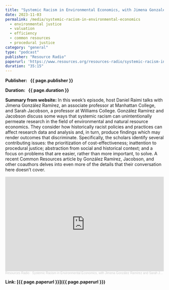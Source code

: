 ```yaml
---
title: "Systemic Racism in Environmental Economics, with Jimena Gonzalez Ramirez and Sarah Jacobson"
date: 2023-11-03
permalink: /media/systemic-racism-in-environmental-economics
  - environmental justice
  - valuation
  - efficiency
  - common resources
  - procedural justice
category: "general"
type: "podcast"
publisher: "Resource Radio"
paperurl: 'https://www.resources.org/resources-radio/systemic-racism-in-environmental-economics-with-jimena-gonzalez-ramirez-and-sarah-jacobson/'
duration: "35:15"
---
```


<!-- Google tag (gtag.js) -->
<script async src="https://www.googletagmanager.com/gtag/js?id=G-8CEVZ95BRH"></script>
<script>
  window.dataLayer = window.dataLayer || [];
  function gtag(){dataLayer.push(arguments);}
  gtag('js', new Date());

  gtag('config', 'G-8CEVZ95BRH');
</script>

**<span class="bold-podcast">Publisher: </span>&nbsp;<span class="text-podcast"> {{ page.publisher }}</span>**

**<span class="bold-podcast">Duration: </span>&nbsp;<span class="text-podcast"> {{ page.duration }}</span>**

**<span class="bold-podcast">Summary from website:</span>**
In this week’s episode, host Daniel Raimi talks with Jimena González Ramírez, an associate professor at Manhattan College, and Sarah Jacobson, a professor at Williams College. González Ramírez and Jacobson discuss some ways that systemic racism can unintentionally permeate research in the field of environmental and natural resource economics. They consider how historically racist policies and practices can affect research data and analysis and, in turn, produce findings which may render outcomes that discriminate. Specifically, the scholars identify several contributing issues: the prioritization of cost-effectiveness; inattention to procedural justice; abstraction from social and historical context; and a focus on problems that are easier, rather than more important, to solve. A recent Common Resources article by González Ramírez, Jacobson, and other coauthors delves into even more of the details that their conversation here doesn’t cover.

<iframe width="100%" height="300" scrolling="no" frameborder="no" allow="autoplay" src="https://w.soundcloud.com/player/?url=https%3A//api.soundcloud.com/tracks/1658961291&color=%23ff5500&auto_play=false&hide_related=false&show_comments=true&show_user=true&show_reposts=false&show_teaser=true&visual=true"></iframe><div style="font-size: 10px; color: #cccccc;line-break: anywhere;word-break: normal;overflow: hidden;white-space: nowrap;text-overflow: ellipsis; font-family: Interstate,Lucida Grande,Lucida Sans Unicode,Lucida Sans,Garuda,Verdana,Tahoma,sans-serif;font-weight: 100;"><a href="https://soundcloud.com/resourcesradio" title="Resources Radio" target="_blank" style="color: #cccccc; text-decoration: none;">Resources Radio</a> · <a href="https://soundcloud.com/resourcesradio/systemic-racism-in-environmental-economics-with-jimena-gonzalez-ramirez-and-sarah-jacobson" title="Systemic Racism in Environmental Economics, with Jimena González Ramírez and Sarah Jacobson" target="_blank" style="color: #cccccc; text-decoration: none;">Systemic Racism in Environmental Economics, with Jimena González Ramírez and Sarah Jacobson</a></div>

**<span class="small-podcast">Link:</span>&nbsp;<span class="links-podcast">[{{ page.paperurl }}]({{ page.paperurl }})</span>**